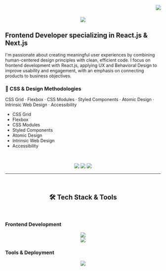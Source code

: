 <img align="right" src="https://visitor-badge.laobi.icu/badge?page_id=mrs28.mrs28" />

<h1 align="center">
    <img src="https://readme-typing-svg.herokuapp.com/?font=Righteous&size=28&center=true&vCenter=true&width=600&height=70&duration=5000&lines=Hi!+👋+My+name+is+Myriam+😊" />
</h1>

## Frontend Developer specializing in React.js & Next.js

I'm passionate about creating meaningful user experiences by combining human-centered design principles with clean, efficient code. I focus on frontend development with React.js, applying UX and Behavioral Design to improve usability and engagement, with an emphasis on connecting products to business objectives.

### <h3>🎨 CSS & Design Methodologies</h3>
CSS Grid · Flexbox · CSS Modules · Styled Components · Atomic Design · Intrinsic Web Design · Accessibility

<ul>
  <li>CSS Grid</li>
  <li>Flexbox</li>
  <li>CSS Modules</li>
  <li>Styled Components</li>
  <li>Atomic Design</li>
  <li>Intrinsic Web Design</li>
  <li>Accessibility</li>
</ul>

<br/>
<br/>
<div align="center">
  <a href="https://www.linkedin.com/in/myriam-rivera-front-end/?locale=en_US" target="_blank" style="text-decoration: none;">
    <img src="https://img.shields.io/badge/LinkedIn-0077B5?style=for-the-badge&logo=linkedin&logoColor=white" />
  </a>
  <a href="./" target="_blank" style="text-decoration: none;">
    <img src="https://img.shields.io/badge/Portfolio-FF5722?style=for-the-badge&logo=todoist&logoColor=white" />
  </a>
  <a href="https://github.com/MyriamLab" target="_blank" style="text-decoration: none;">
    <img src="https://img.shields.io/badge/Laboratoria-100000?style=for-the-badge&logo=github&logoColor=white" />
  </a>
</div>

 <hr/>

<br/>
<h2 align="center">🛠️ Tech Stack & Tools</h2>
<br/>


### Frontend Development
<div align="center">
    <img src="https://skillicons.dev/icons?i=html,css,javascript,typescript,react,nextjs" />
    <br/>
    <img src="https://skillicons.dev/icons?i=sass,mui,styledcomponents" />
</div>

</div>


### Tools & Deployment
<div align="center">
    <img src="https://skillicons.dev/icons?i=figma,vscode,git,github,postman,jest,netlify,vercel" />
</div>
<!--
**mrs28/mrs28** is a ✨ _special_ ✨ repository because its `README.md` (this file) appears on your GitHub profile.

Here are some ideas to get you started:

- 🔭 I’m currently working on ...
- 🌱 I’m currently learning ...
- 👯 I’m looking to collaborate on ...
- 🤔 I’m looking for help with ...
- 💬 Ask me about ...
- 📫 How to reach me: ...
- 😄 Pronouns: ...
- ⚡ Fun fact: ...
-->
